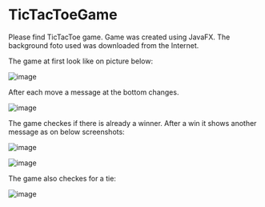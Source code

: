 # TicTacToeGame
Please find TicTacToe game. Game was created using JavaFX.
The background foto used was downloaded from the Internet.

The game at first look like on picture below:

![image](https://user-images.githubusercontent.com/97039181/206027920-c4a86507-7f6b-48c9-b809-e6e25ffbd5b5.png)

After each move a message at the bottom changes. 


![image](https://user-images.githubusercontent.com/97039181/206028624-8dc73f31-bb07-461f-a858-4a4dbaeaca6f.png)


The game checkes if there is already a winner. After a win it shows another message as on below screenshots:

![image](https://user-images.githubusercontent.com/97039181/206028812-3b3487fe-a02e-45d3-899a-7022bca562c3.png)

![image](https://user-images.githubusercontent.com/97039181/206028925-bd2ad2ae-6ebd-4cd3-90db-1b2257cab1c1.png)

The game also checkes for a tie:

![image](https://user-images.githubusercontent.com/97039181/206029206-b51f45f4-7401-43b6-8701-de7cfc15ee8a.png)
